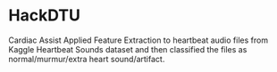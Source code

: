# HackDTU
Cardiac Assist
Applied Feature Extraction to heartbeat audio files from Kaggle Heartbeat Sounds dataset and then classified the files as normal/murmur/extra heart sound/artifact.
